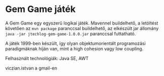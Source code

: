 ﻿Gem Game játék
==============================================

A Gem Game egy egyszerű logikai játék. 
Mavennel buildelhető, a letöltést követően az `mvn package` paranccsal 
buildelhető, az elkészült jar állomány `java -jar jtechlog-gem-game-1.0.0.jar`
paranccsal futtatható.

A játék 1999-ben készült, így olyan objektumorientált programozási paradigmáknak 
híján van, mint a high cohesion vagy low coupling.

Felhasznált technológiák: Java SE, AWT 

viczian.istvan a gmail-en